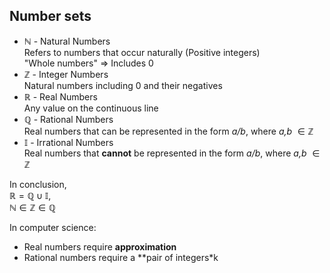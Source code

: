 ## Number sets
* $\mathbb{N}$ - Natural Numbers  
    Refers to numbers that occur naturally (Positive integers)  
    "Whole numbers" => Includes 0
* $\mathbb{Z}$ - Integer Numbers  
    Natural numbers including 0 and their negatives
* $\mathbb{R}$ - Real Numbers  
    Any value on the continuous line
* $\mathbb{Q}$ - Rational Numbers  
    Real numbers that can be represented in the form *a/b*, where
    *a,b* $\in\mathbb{Z}$
* $\mathbb{I}$ - Irrational Numbers  
    Real numbers that **cannot** be represented in the form *a/b*, where *a,b* $\in\mathbb{Z}$

In conclusion,  
$\mathbb{R}=\mathbb{Q}\cup\mathbb{I}$,  
$\mathbb{N}\in\mathbb{Z}\in\mathbb{Q}$

In computer science:
* Real numbers require **approximation**
* Rational numbers require a **pair of integers*k
